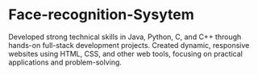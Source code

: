 # Face-recognition-Sysytem
Developed strong technical skills in Java, Python, C, and C++ through hands-on full-stack development projects. Created dynamic, responsive websites using HTML, CSS, and other web tools, focusing on practical applications and problem-solving.
